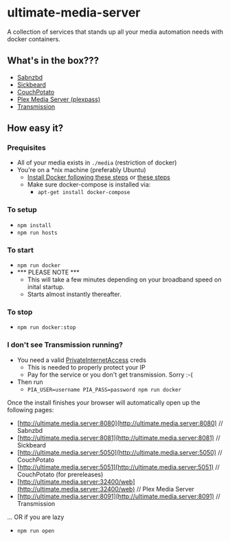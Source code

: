 # ultimate-media-server
A collection of services that stands up all your media automation needs with docker containers.

## What's in the box???
* [Sabnzbd](http://sabnzbd.org)
* [Sickbeard](http://sickbeard.com)
* [CouchPotato](https://couchpota.to)
* [Plex Media Server (plexpass)](https://plex.tv)
* [Transmission](https://transmissionbt.com)

## How easy it?

### Prequisites
* All of your media exists in `./media` (restriction of docker)
* You're on a *nix machine (preferably Ubuntu)
  * [Install Docker following these steps](https://docs.docker.com/linux/step_one/) or [these steps](https://docs.docker.com/linux/step_one/)
  * Make sure docker-compose is installed via:
    * `apt-get install docker-compose`

### To setup
* `npm install`
* `npm run hosts`

### To start
* `npm run docker`
* *** PLEASE NOTE *** 
  * This will take a few minutes depending on your broadband speed on inital startup. 
  * Starts almost instantly thereafter.

### To stop
* `npm run docker:stop`

### I don't see Transmission running?

* You need a valid [PrivateInternetAccess](https://privateinternetaccess.com) creds 
  * This is needed to properly protect your IP
  * Pay for the service or you don't get transmission. Sorry :-(
* Then run 
  * `PIA_USER=username PIA_PASS=password npm run docker`

Once the install finishes your browser will automatically open up the following pages:

* [http://ultimate.media.server:8080](http://ultimate.media.server:8080) // Sabnzbd
* [http://ultimate.media.server:8081](http://ultimate.media.server:8081) // Sickbeard
* [http://ultimate.media.server:5050](http://ultimate.media.server:5050) // CouchPotato
* [http://ultimate.media.server:5051](http://ultimate.media.server:5051) // CouchPotato (for prereleases)
* [http://ultimate.media.server:32400/web](http://ultimate.media.server:32400/web) // Plex Media Server
* [http://ultimate.media.server:8091](http://ultimate.media.server:8091) // Transmission

... OR if you are lazy
* `npm run open`
